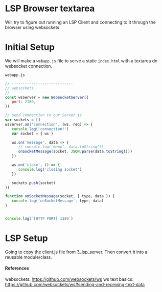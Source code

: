 # LSP Browser textarea

Will try to figure out running an LSP Client and connecting to it through the browser using websockets.

# Initial Setup
We will make a `webapp.js` file to serve a static `index.html` with a textarea dn websocket connection.

`webapp.js`

```js
// ----------------------------
// websockets
// ----------------------------
const wsServer = new WebSocketServer({
   port: 2180, 
})

// send connection to our Server.js
var sockets = []
wsServer.on('connection', (ws, req) => {
   console.log('connection!')
   var socket = { ws }

   ws.on('message', data => {
      // console.log('meow', data.toString())
      onSocketMessage(socket, JSON.parse(data.toString()))
   })

   ws.on('close', () => {
      console.log('closing socket')
   })

   sockets.push(socket)
})

function onSocketMessage(socket, { type, data }) {
   console.log('onSocketMessage', type, data)
}


console.log(`[HTTP PORT] 1180`)
```



# LSP Setup
Going to copy the client.js file from 3_lsp_server. Then convert it into a reusable module/class.




#### References
websockets: https://github.com/websockets/ws
ws text basics: https://github.com/websockets/ws#sending-and-receiving-text-data

